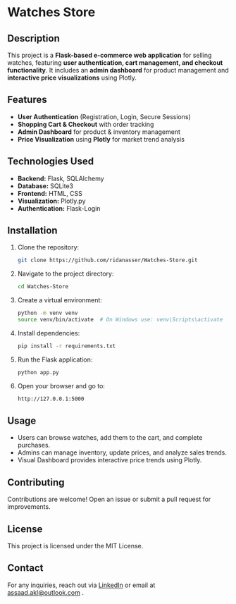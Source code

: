 # Watches Store  

## Description  
This project is a **Flask-based e-commerce web application** for selling watches, featuring **user authentication, cart management, and checkout functionality**. It includes an **admin dashboard** for product management and **interactive price visualizations** using Plotly.  

## Features  
- **User Authentication** (Registration, Login, Secure Sessions)  
- **Shopping Cart & Checkout** with order tracking  
- **Admin Dashboard** for product & inventory management  
- **Price Visualization** using **Plotly** for market trend analysis  

## Technologies Used  
- **Backend:** Flask, SQLAlchemy  
- **Database:** SQLite3  
- **Frontend:** HTML, CSS  
- **Visualization:** Plotly.py  
- **Authentication:** Flask-Login  

## Installation  
1. Clone the repository:  

   ```bash
   git clone https://github.com/ridanasser/Watches-Store.git

2. Navigate to the project directory:

   ```bash
   cd Watches-Store

3. Create a virtual environment:

   ```bash
   python -m venv venv
   source venv/bin/activate  # On Windows use: venv\Scripts\activate

4. Install dependencies:

   ```bash
   pip install -r requirements.txt

5. Run the Flask application:

   ```bash
   python app.py

6. Open your browser and go to:

   ```bash
   http://127.0.0.1:5000

## Usage
- Users can browse watches, add them to the cart, and complete purchases.
- Admins can manage inventory, update prices, and analyze sales trends.
- Visual Dashboard provides interactive price trends using Plotly.

## Contributing
Contributions are welcome! Open an issue or submit a pull request for improvements.

## License
This project is licensed under the MIT License.

## Contact
For any inquiries, reach out via [LinkedIn](https://www.linkedin.com/in/assaad-akl-/) or email at [assaad.akl@outlook.com](mailto:assaad.akl@outlook.com) .
